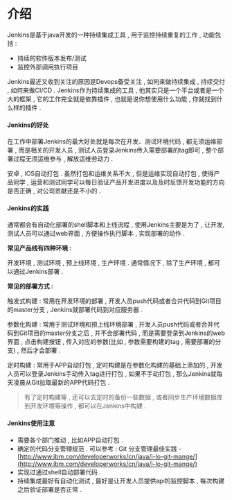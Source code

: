 # 介绍

Jenkins是基于java开发的一种持续集成工具 , 用于监控持续重复的工作 , 功能包括 :

* 持续的软件版本发布/测试
* 监控外部调用执行项目

Jenkins最近又收到关注的原因是Devops备受关注 , 如何来做持续集成 , 持续交付 , 如何来做CI/CD . Jenkins作为持续集成的工具 , 他其实只是一个平台或者是一个大的框架 , 它的工作完全就是依靠插件 , 也就是说你想使用什么功能 , 你就找到什么样的插件 .

#### **Jenkins的好处**

在工作中部署Jenkins的最大好处就是每次在开发、测试环境代码 , 都无须运维部署 , 而是相关的开发人员 , 测试人员登录Jenkins传入需要部署的tag即可 , 整个部署过程无须运维参与 , 解放运维劳动力 .

安卓 , IOS自动打包 . 虽然打包和运维关系不大 , 但是运维实现自动打包 , 使得产品同学 , 运营和测试同学可以每日验证产品开发进度以及及时反馈开发功能的方向是否正确 , 对公司贡献还是不小的 .

#### **Jenkins的实践**

通常都会有自动化部署的shell脚本和上线流程 , 使用Jenkins主要是为了 , 让开发,测试人员可以通过web界面 , 方便操作执行脚本 , 实现部署的动作 .

**常见产品线有四种环境 :**

开发环境 , 测试环境 , 预上线环境 , 生产环境 . 通常情况下 , 除了生产环境 , 都可以通过Jenkins部署 .

**常见的部署方式 :**

触发式构建 : 常用在开发环境的部署 , 开发人员push代码或者合并代码到Git项目的master分支 , Jenkins就部署代码到对应服务器 .

参数化构建 : 常用于测试环境和预上线环境部署 , 开发人员push代码或者合并代码到Git项目的master分支之后 , 并不会部署代码 , 而是需要登录到Jenkins的web界面 , 点击构建按钮 , 传入对应的参数\(比如 , 参数需要构建的tag , 需要部署的分支\) , 然后才会部署 .

定时构建 : 常用于APP自动打包 , 定时构建是在参数化构建的基础上添加的 , 开发人员可以登录Jenkins手动传入tag进行打包 , 如果不手动打包 , 那么Jenkins就每天凌晨从Git拉取最新的APP代码打包 .

> 有了定时构建等 , 还可以去定时的备份一些数据 , 或者同步生产环境数据库到开发环境等操作 , 都可以在Jenkins中构建 .

#### Jenkins使用注意

* 需要各个部门推动 , 比如APP自动打包 . 
* 确定的代码分支管理规范 . 可以参考 : Git 分支管理最佳实践 - [http://www.ibm.com/developerworks/cn/java/j-lo-git-mange/](http://www.ibm.com/developerworks/cn/java/j-lo-git-mange/)
* 实现过通过shell自动部署代码 . 
* 持续集成最好有自动化测试 , 最好是让开发人员提供api的监控脚本 , 每次构建之后验证部署是否正常 . 



